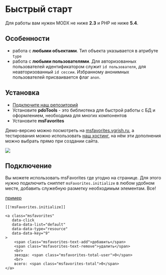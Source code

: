 # Быстрый старт

Для работы вам нужен MODX не ниже **2.3** и PHP не ниже **5.4**.

## Особенности

- работа с **любыми объектами**. Тип объекта указывается в атрибуте `type`
- работа с **любыми пользователями**. Для авторизованных пользователей идентификатором служит `id пользователя`, для неавторизованный `id сессии`.
 Избранному анонимных пользователей присваивается флаг `anon`.

    
## Установка

- [Подключите наш репозиторий][1]
- Установите **pdoTools** - это библиотека для быстрой работы с БД и оформлением, необходима для многих компонентов
- Установите **msFavorites**

Демо-версию можно посмотреть на [msfavorites.vgrish.ru][3], а тестирования можно использовать [наш хостинг][1], на нём эти дополнения можно выбрать прямо при создании сайта.

[![](https://file.modx.pro/files/e/c/0/ec042ee4f64328e2b2b4078965b9419ds.jpg)](https://file.modx.pro/files/e/c/0/ec042ee4f64328e2b2b4078965b9419d.png)

## Подключение

Вы можете использовать msFavorites где угодно на странице. Для этого нужно подключить сниппет `msFavorites.initialize` в любом удобном месте, добавить служебную разметку необходимым элементам. Все!

[пример][10]
```
[[!msFavorites.initialize]]

<a class="msfavorites"
   data-click
   data-data-list="default"
   data-data-type="resource"
   data-data-key="9"
>
    <span class="msfavorites-text-add">добавить</span>
    <span class="msfavorites-text-remove">удалить</span>
    <br>
    звезда: <span class="msfavorites-total-user">0</span>
    <br>
    всего: <span class="msfavorites-total">0</span>
</a>
```


[1]: https://modhost.pro
[2]: https://modstore.pro/info/connection
[3]: http://msfavorites.vgrish.ru
[10]: http://msfavorites.vgrish.ru#ex-connect